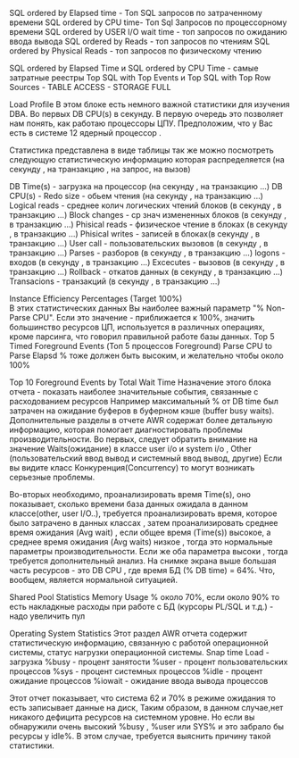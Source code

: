 SQL ordered by Elapsed time - Топ SQL запросов по затраченному времени
SQL ordered by CPU time- Топ Sql Запросов по процессорному времени
SQL ordered by USER I/O wait time - топ запросов по ожиданию ввода вывода
SQL ordered by Reads - топ запросов по чтениям
SQL ordered by Physical Reads - топ запросов по физическому чтению

SQL ordered by Elapsed Time и SQL ordered by CPU Time - самые затратные реестры
Top SQL with Top Events и Top SQL with Top Row Sources - TABLE ACCESS - STORAGE FULL


Load Profile
В этом блоке есть немного важной статистики для изучения DBA. Во первых DB CPU(s) в секунду. В первую очередь это позволяет нам понять,
 как работаю процессоры ЦПУ. Предположим, что у Вас есть в системе 12 ядерный процессор .

Статистика представлена в виде таблицы
так же можно посмотреть следующую статистическую информацию которая распределяется (на секунду , на транзакцию , на запрос, на вызов)

DB Time(s) - загрузка на процессор (на секунду , на транзакцию ...)
DB CPU(s) -
Redo size - обьем чтения (на секунду , на транзакцию ...)
Logical reads - среднее колич логических чтений блоков (в секунду , в транзакцию ...)
Block changes - ср знач измененных блоков (в секунду , в транзакцию ...)
Phisical reads - физическое чтение в блоках (в секунду , в транзакцию ...)
Phisical writes - записей в блоках(в секунду , в транзакцию ...)
User call - пользовательских вызовов (в секунду , в транзакцию ...)
Parses - разборов (в секунду , в транзакцию ...)
logons - входов (в секунду , в транзакцию ...)
Excecutes - вызовов (в секунду , в транзакцию ...)
Rollback - откатов данных (в секунду , в транзакцию ...)
Transacions - транзакций (в секунду , в транзакцию ...) 


Instance Efficiency Percentages (Target 100%)  
В этих статистических данных Вы наиболее важный параметр "% Non-Parse CPU". Если это значение - приближается к 100%, значить большинство ресурсов ЦП, используется в различных операциях, кроме парсинга, что говорил правильной работе базы данных. Top 5 Timed Foreground Events (Топ 5 процессов Foreground)
Parse CPU to Parse Elapsd % тоже должен быть высоким, и желательно чтобы около 100%



Top 10 Foreground Events by Total Wait Time
Назначение этого блока отчета - показать наиболее значительные события, связанные с 
расходованием ресурсов Например максимальный % от DB time был затрачен на ожидание буферов в 
буферном кэше (buffer busy waits). Дополнительные разделы в отчете AWR содержат более детальную информацию, 
которая помогает диагностировать проблемы производительности.
 Во первых, следует обратить внимание на значение Waits(ожидание) в классе user i/o и system i/o ,
  Other (пользовательский ввод вывод и системный ввод вывод, другие) Если вы видите класс Конкуренция(Concurrency) то могут возникать серьезные проблемы.

Во-вторых необходимо, проанализировать время Time(s), оно показывает, сколько времени база данных ожидала в данном классе(other, user I/O..), требуется проанализировать время, которое было затрачено в данных классах , затем проанализировать среднее время ожидания (Avg wait) , если общее время (Time(s)) высокое, а среднее время ожидания (Avg waits) низкое , тогда это нормальные параметры производительности.
Если же оба параметра высоки , тогда требуется дополнительный анализ. На снимке экрана выше большая часть ресурсов - это DB CPU , где время БД (% DB time) = 64%. Что, вообщем, является нормальной ситуацией. 

Shared Pool Statistics 
Memory Usage % около 70%, если около 90%  то есть накладкные расходы при работе с БД  (курсоры PL/SQL и т.д.) - надо увеличить пул 


Operating System Statistics
Этот раздел AWR отчета содержит статистическую информацию, связанную с работой операционной системы, статус нагрузки операционной системы. Snap time
Load - загрузка
%busy - процент занятости
%user - процент пользовательских процессов
%sys - процент системных процессов
%idle - процент ожидание процессов
%iowait - ожидание ввода вывода процессов

Этот отчет показывает, что система 62 и 70% в режиме ожидания то есть записывает данные на диск, Таким образом, в данном случае,нет никакого дефицита ресурсов на системном уровне. Но если вы обнаружили очень высокий %busy , %user или SYS% и это забрало бы ресурсы у idle%. В этом случае, требуется выяcнить причину такой стaтистики.